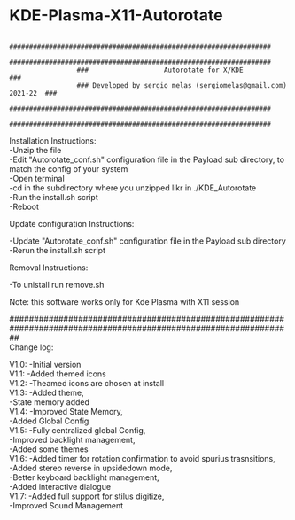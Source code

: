# KDE-Plasma-X11-Autorotate
                     ##################################################################  
                     ##################################################################  
                     ###                   Autorotate for X/KDE                     ###  
                     ### Developed by sergio melas (sergiomelas@gmail.com) 2021-22  ###  
                     ##################################################################  
                     ##################################################################  
  
Installation Instructions:  
  -Unzip the file  
  -Edit "Autorotate_conf.sh" configuration file in the Payload sub directory, to match the config of your system  
  -Open terminal  
  -cd in the subdirectory where you unzipped likr in ./KDE_Autorotate  
  -Run the install.sh script  
  -Reboot  
  
Update configuration Instructions:  
  
  -Update "Autorotate_conf.sh" configuration file in the Payload sub directory  
  -Rerun the install.sh script  
  
Removal Instructions:  
  
  -To unistall run remove.sh  
  
Note: this software works only for Kde Plasma with X11 session  
  
##################################################################################################################  
Change log:  
  
V1.0: -Initial version  
V1.1: -Added themed icons  
V1.2: -Theamed icons are chosen at install  
V1.3: -Added theme,  
      -State memory added  
V1.4: -Improved State Memory,  
      -Added Global Config  
V1.5: -Fully centralized global Config,  
      -Improved backlight management,  
      -Added some themes  
V1.6: -Added timer for rotation confirmation to avoid spurius trasnsitions,  
      -Added stereo reverse in upsidedown mode,  
      -Better keyboard backlight management,  
      -Added interactive dialogue  
V1.7: -Added full support for stilus digitize,  
      -Improved Sound Management  
